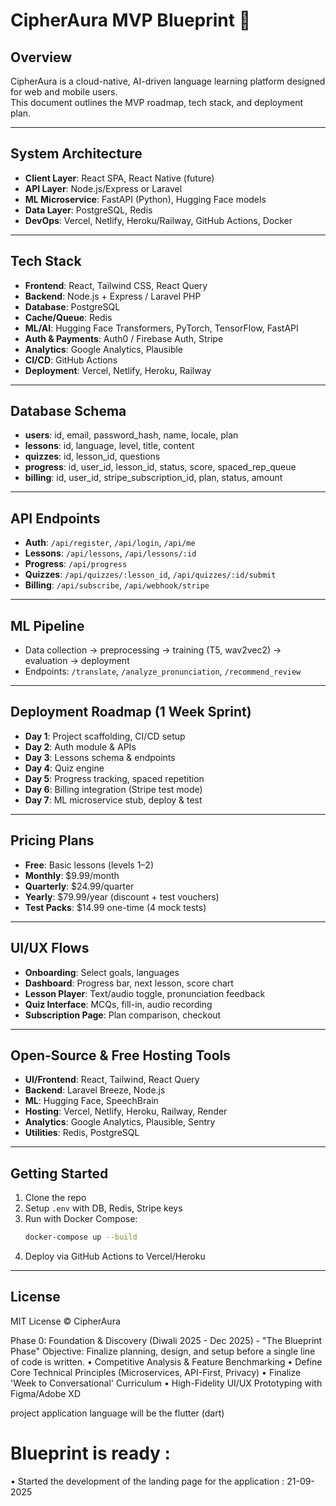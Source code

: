 # CipherAura MVP Blueprint 🚀

## Overview
CipherAura is a cloud-native, AI-driven language learning platform designed for web and mobile users.  
This document outlines the MVP roadmap, tech stack, and deployment plan.

---

## System Architecture
- **Client Layer**: React SPA, React Native (future)
- **API Layer**: Node.js/Express or Laravel
- **ML Microservice**: FastAPI (Python), Hugging Face models
- **Data Layer**: PostgreSQL, Redis
- **DevOps**: Vercel, Netlify, Heroku/Railway, GitHub Actions, Docker

---

## Tech Stack
- **Frontend**: React, Tailwind CSS, React Query
- **Backend**: Node.js + Express / Laravel PHP
- **Database**: PostgreSQL
- **Cache/Queue**: Redis
- **ML/AI**: Hugging Face Transformers, PyTorch, TensorFlow, FastAPI
- **Auth & Payments**: Auth0 / Firebase Auth, Stripe
- **Analytics**: Google Analytics, Plausible
- **CI/CD**: GitHub Actions
- **Deployment**: Vercel, Netlify, Heroku, Railway

---

## Database Schema
- **users**: id, email, password_hash, name, locale, plan
- **lessons**: id, language, level, title, content
- **quizzes**: id, lesson_id, questions
- **progress**: id, user_id, lesson_id, status, score, spaced_rep_queue
- **billing**: id, user_id, stripe_subscription_id, plan, status, amount

---

## API Endpoints
- **Auth**: `/api/register`, `/api/login`, `/api/me`
- **Lessons**: `/api/lessons`, `/api/lessons/:id`
- **Progress**: `/api/progress`
- **Quizzes**: `/api/quizzes/:lesson_id`, `/api/quizzes/:id/submit`
- **Billing**: `/api/subscribe`, `/api/webhook/stripe`

---

## ML Pipeline
- Data collection → preprocessing → training (T5, wav2vec2) → evaluation → deployment
- Endpoints: `/translate`, `/analyze_pronunciation`, `/recommend_review`

---

## Deployment Roadmap (1 Week Sprint)
- **Day 1**: Project scaffolding, CI/CD setup
- **Day 2**: Auth module & APIs
- **Day 3**: Lessons schema & endpoints
- **Day 4**: Quiz engine
- **Day 5**: Progress tracking, spaced repetition
- **Day 6**: Billing integration (Stripe test mode)
- **Day 7**: ML microservice stub, deploy & test

---

## Pricing Plans
- **Free**: Basic lessons (levels 1–2)
- **Monthly**: $9.99/month
- **Quarterly**: $24.99/quarter
- **Yearly**: $79.99/year (discount + test vouchers)
- **Test Packs**: $14.99 one-time (4 mock tests)

---

## UI/UX Flows
- **Onboarding**: Select goals, languages
- **Dashboard**: Progress bar, next lesson, score chart
- **Lesson Player**: Text/audio toggle, pronunciation feedback
- **Quiz Interface**: MCQs, fill-in, audio recording
- **Subscription Page**: Plan comparison, checkout

---

## Open-Source & Free Hosting Tools
- **UI/Frontend**: React, Tailwind, React Query
- **Backend**: Laravel Breeze, Node.js
- **ML**: Hugging Face, SpeechBrain
- **Hosting**: Vercel, Netlify, Heroku, Railway, Render
- **Analytics**: Google Analytics, Plausible, Sentry
- **Utilities**: Redis, PostgreSQL

---

## Getting Started
1. Clone the repo  
2. Setup `.env` with DB, Redis, Stripe keys  
3. Run with Docker Compose:  
   ```bash
   docker-compose up --build
   ```
4. Deploy via GitHub Actions to Vercel/Heroku

---

## License
MIT License © CipherAura


Phase 0: Foundation & Discovery (Diwali 2025 - Dec 2025) - "The
Blueprint Phase"
Objective: Finalize planning, design, and setup before a single line of code is written.
• Competitive Analysis & Feature Benchmarking
• Define Core Technical Principles (Microservices, API-First, Privacy)
• Finalize 'Week to Conversational' Curriculum
• High-Fidelity UI/UX Prototyping with Figma/Adobe XD

project application language will be the flutter (dart)

# Blueprint is ready :
  • Started the development of the landing page for the application : 21-09-2025
  